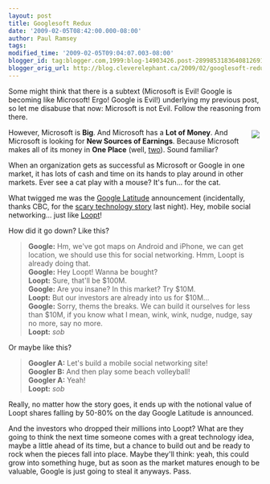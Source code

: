```yaml
---
layout: post
title: Googlesoft Redux
date: '2009-02-05T08:42:00.000-08:00'
author: Paul Ramsey
tags: 
modified_time: '2009-02-05T09:04:07.003-08:00'
blogger_id: tag:blogger.com,1999:blog-14903426.post-2899853183640812691
blogger_orig_url: http://blog.cleverelephant.ca/2009/02/googlesoft-redux.html
---
```


Some might think that there is a subtext (Microsoft is Evil! Google is becoming like Microsoft! Ergo! Google is Evil!) underlying my previous post, so let me disabuse that now: Microsoft is not Evil. Follow the reasoning from there.

<img src="http://bsl5.com/blog/wp-content/uploads/2008/01/googlesoft.jpg" style="float:right;padding:4px;">However, Microsoft is **Big**. And Microsoft has a **Lot of Money**. And Microsoft is looking for **New Sources of Earnings**. Because Microsoft makes all of its money in **One Place** (well, [two](http://www.microsoft.com/msft/reports/ar08/index.html)).  Sound familiar?

When an organization gets as successful as Microsoft or Google in one market, it has lots of cash and time on its hands to play around in other markets. Ever see a cat play with a mouse? It's fun... for the cat.

What twigged me was the [Google Latitude]() announcement (incidentally, thanks CBC, for the [scary technology story](http://www.cbc.ca/technology/story/2009/02/04/google-latitude.html) last night).  Hey, mobile social networking... just like [Loopt](http://www.loopt.com)!

How did it go down? Like this?

> **Google:** Hm, we've got maps on Android and iPhone, we can get location, we should use this for social networking. Hmm, Loopt is already doing that.<br />
> **Google:** Hey Loopt! Wanna be bought?<br />
> **Loopt:** Sure, that'll be $100M.<br />
> **Google:** Are you insane? In this market? Try $10M.<br />
> **Loopt:** But our investors are already into us for $10M...<br />
> **Google:** Sorry, thems the breaks. We can build it ourselves for less than $10M, if you know what I mean, wink, wink, nudge, nudge, say no more, say no more.<br />
> **Loopt:** *sob*

Or maybe like this?

> **Googler A:** Let's build a mobile social networking site!<br />
> **Googler B:** And then play some beach volleyball!<br />
> **Googler A:** Yeah!<br />
> **Loopt:** *sob*

Really, no matter how the story goes, it ends up with the notional value of Loopt shares falling by 50-80% on the day Google Latitude is announced.

And the investors who dropped their millions into Loopt? What are they going to think the next time someone comes with a great technology idea, maybe a little ahead of its time, but a chance to build out and be ready to rock when the pieces fall into place. Maybe they'll think: yeah, this could grow into something huge, but as soon as the market matures enough to be valuable, Google is just going to steal it anyways. Pass.

